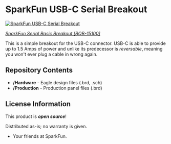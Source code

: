 SparkFun USB-C Serial Breakout
========================================

[![SparkFun USB-C Serial Breakout](https://cdn.sparkfun.com//assets/parts/1/3/4/5/9/15100-SparkFun_USB-C_Breakout-01.jpg)](https://www.sparkfun.com/products/15100)

[*SparkFun Serial Basic Breakout [BOB-15100]*](https://www.sparkfun.com/products/15100)

This is a simple breakout for the USB-C connector.  USB-C is able to
provide up to 1.5 Amps of power and unlike its predecessor is
_reversable_, meaning you won't ever plug a cable in wrong again. 

Repository Contents
-------------------

* **/Hardware** - Eagle design files (.brd, .sch)
* **/Production** - Production panel files (.brd)

License Information
-------------------

This product is _**open source**_! 

Distributed as-is; no warranty is given.

- Your friends at SparkFun.
